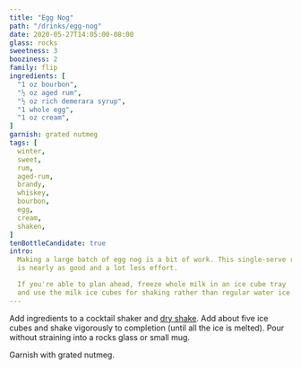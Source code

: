 ```yaml
---
title: "Egg Nog"
path: "/drinks/egg-nog"
date: 2020-05-27T14:05:00-08:00
glass: rocks
sweetness: 3
booziness: 2
family: flip
ingredients: [
  "1 oz bourbon",
  "½ oz aged rum",
  "½ oz rich demerara syrup",
  "1 whole egg",
  "1 oz cream",
]
garnish: grated nutmeg
tags: [
  winter,
  sweet,
  rum,
  aged-rum,
  brandy,
  whiskey,
  bourbon,
  egg,
  cream,
  shaken,
]
tenBottleCandidate: true
intro:
  Making a large batch of egg nog is a bit of work. This single-serve recipe
  is nearly as good and a lot less effort.

  If you're able to plan ahead, freeze whole milk in an ice cube tray
  and use the milk ice cubes for shaking rather than regular water ice.
---
```

Add ingredients to a cocktail shaker and [dry shake](/techniques/shaking#dry-shaking).
Add about five ice cubes and shake vigorously to completion (until all the ice is melted).
Pour without straining into a rocks glass or small mug.

Garnish with grated nutmeg.
